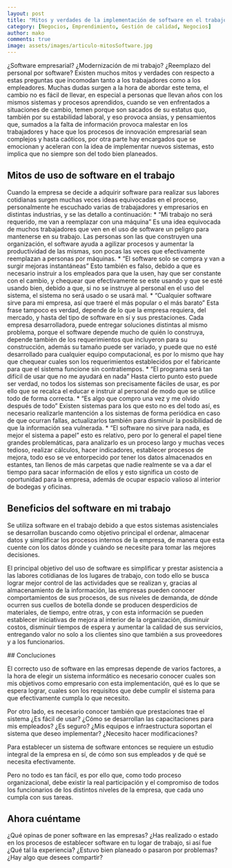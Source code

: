 ```yaml
---
layout: post
title: "Mitos y verdades de la implementación de software en el trabajo"
category: [Negocios, Emprendimiento, Gestión de calidad, Negocios]
author: mako
comments: true
image: assets/images/articulo-mitosSoftware.jpg
---
```

¿Software empresarial? ¿Modernización de mi trabajo? ¿Reemplazo del personal por software? Existen muchos mitos y verdades con respecto a estas preguntas que incomodan tanto a los trabajadores como a los empleadores. Muchas dudas surgen a la hora de abordar este tema, el cambio no es fácil de llevar, en especial a personas que llevan años con los mismos sistemas y procesos aprendidos, cuando se ven enfrentados a situaciones de cambio, temen porque son sacados de su estatus quo, también por su estabilidad laboral, y eso provoca ansias, y pensamientos que, sumados a la falta de información provoca malestar en los trabajadores y hace que los procesos de innovación empresarial sean complejos y hasta caóticos, por otra parte hay encargados que se emocionan y aceleran con la idea de implementar nuevos sistemas, esto implica que no siempre son del todo bien planeados.

## Mitos de uso de software en el trabajo

Cuando la empresa se decide a adquirir software para realizar sus labores cotidianas surgen muchas veces ideas equivocadas en el proceso, personalmente he escuchado varias de trabajadores y empresarios en distintas industrias, y se las detallo a continuación:
    * “Mi trabajo no será requerido, me van a reemplazar con una máquina” Es una idea equivocada de muchos trabajadores que ven en el uso de software un peligro para mantenerse en su trabajo. Las personas son las que construyen una organización, el software ayuda a agilizar procesos y aumentar la productividad de las mismas, son pocas las veces que efectivamente reemplazan a personas por máquinas.
    * “El software solo se compra y van a surgir mejoras instantáneas” Esto también es falso, debido a que es necesario instruir a los empleados para que la usen, hay que ser constante con el cambio, y chequear que efectivamente se este usando y que se esté usando bien, debido a que, si no se instruye al personal en el uso del sistema, el sistema no será usado o se usará mal.
    * “Cualquier software sirve para mi empresa, así que traeré el más popular o el más barato” Esta frase tampoco es verdad, depende de lo que la empresa requiera, del mercado, y hasta del tipo de software en sí y sus prestaciones. Cada empresa desarrolladora, puede entregar soluciones distintas al mismo problema, porque el software depende mucho de quién lo construya, depende también de los requerimientos que incluyeron para su construcción, además su tamaño puede ser variado, y puede que no esté desarrollado para cualquier equipo computacional, es por lo mismo que hay que chequear cuales son los requerimientos establecidos por el fabricante para que el sistema funcione sin contratiempos.
    * “El programa será tan difícil de usar que no me ayudará en nada” Hasta cierto punto esto puede ser verdad, no todos los sistemas son precisamente fáciles de usar, es por ello que se recalca el educar e instruir al personal de modo que se utilice todo de forma correcta.
    * “Es algo que compro una vez y me olvido después de todo” Existen sistemas para los que esto no es del todo así, es necesario realizarle mantención a los sistemas de forma periódica en caso de que ocurran fallas, actualizarlos también para disminuir la posibilidad de que la información sea vulnerada.
    * “El software no sirve para nada, es mejor el sistema a papel” esto es relativo, pero por lo general el papel tiene grandes problemáticas, para analizarlo es un proceso largo y muchas veces tedioso, realizar cálculos, hacer indicadores, establecer procesos de mejora, todo eso se ve entorpecido por tener los datos almacenados en estantes, tan llenos de más carpetas que nadie realmente se va a dar el tiempo para sacar información de ellos y esto significa un costo de oportunidad para la empresa, además de ocupar espacio valioso al interior de bodegas y oficinas.

## Beneficios del software en mi trabajo

Se utiliza software en el trabajo debido a que estos sistemas asistenciales se desarrollan buscando como objetivo principal el ordenar, almacenar datos y simplificar los procesos internos de la empresa, de manera que esta cuente con los datos dónde y cuándo se necesite para tomar las mejores decisiones.

El principal objetivo del uso de software es simplificar y prestar asistencia a las labores cotidianas de los lugares de trabajo, con todo ello se busca lograr mejor control de las actividades que se realizan y, gracias al almacenamiento de la información, las empresas pueden conocer comportamientos de sus procesos, de sus niveles de demanda, de dónde ocurren sus cuellos de botella donde se producen desperdicios de materiales, de tiempo, entre otras, y con esta información se pueden establecer iniciativas de mejora al interior de la organización, disminuir costos, disminuir tiempos de espera y aumentar la calidad de sus servicios, entregando valor no solo a los clientes sino que también a sus proveedores y a los funcionarios.

## Concluciones

El correcto uso de software en las empresas depende de varios factores, a la hora de elegir un sistema informático es necesario conocer cuales son mis objetivos como empresario con esta implementación, qué es lo que se espera lograr, cuales son los requisitos que debe cumplir el sistema para que efectivamente cumpla lo que necesito.

Por otro lado, es necesario conocer también que prestaciones trae el sistema ¿Es fácil de usar? ¿Cómo se desarrollan las capacitaciones para mis empleados? ¿Es seguro? ¿Mis equipos e infraestructura soportan el sistema que deseo implementar? ¿Necesito hacer modificaciones?

Para establecer un sistema de software entonces se requiere un estudio integral de la empresa en sí, de cómo son sus empleados y de qué se necesita efectivamente.

Pero no todo es tan fácil, es por ello que, como todo proceso organizacional, debe existir la real participación y el compromiso de todos los funcionarios de los distintos niveles de la empresa, que cada uno cumpla con sus tareas.

## Ahora cuéntame

¿Qué opinas de poner software en las empresas? ¿Has realizado o estado en los procesos de establecer software en tu logar de trabajo, si así fue ¿Qué tal la experiencia? ¿Estuvo bien planeado o pasaron por problemas? ¿Hay algo que desees compartir?